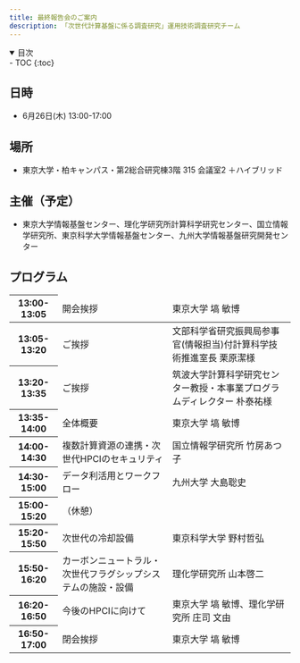 ```yaml
---
title: 最終報告会のご案内
description: 「次世代計算基盤に係る調査研究」運用技術調査研究チーム
---
```


<details open markdown="block">
<summary>目次</summary>
- TOC
{:toc}
</details>


## 日時
- 6月26日(木) 13:00-17:00
## 場所
- 東京大学・柏キャンパス・第2総合研究棟3階 315 会議室2 ＋ハイブリッド
## 主催（予定）
- 東京大学情報基盤センター、理化学研究所計算科学研究センター、国立情報学研究所、東京科学大学情報基盤センター、九州大学情報基盤研究開発センター
## プログラム


<table><thead>
  <tr>
    <th>13:00-13:05</th>
    <td>開会挨拶</td>
    <td>東京大学 塙 敏博</td>
  </tr></thead>
<tbody>
  <tr>
    <th>13:05-13:20</th>
    <td>ご挨拶</td>
    <td>文部科学省研究振興局参事官(情報担当)付計算科学技術推進室長 栗原潔様</td>
  </tr>
  <tr>
    <th>13:20-13:35</th>
    <td>ご挨拶</td>
    <td>筑波大学計算科学研究センター教授・本事業プログラムディレクター 朴泰祐様</td>
  </tr>
  <tr>
    <th>13:35-14:00</th>
    <td>全体概要</td>
    <td>東京大学 塙 敏博</td>
  </tr>
  <tr>
    <th>14:00-14:30</th>
    <td>複数計算資源の連携・次世代HPCIのセキュリティ</td><td>国立情報学研究所 竹房あつ子</td>
  </tr>
  <tr>
    <th>14:30-15:00</th>
    <td>データ利活用とワークフロー</td>
<td>九州大学 大島聡史</td>
  </tr>
  <tr>
    <th>15:00-15:20</th>
    <td colspan=2>（休憩）</td>
  </tr>
  <tr>
    <th>15:20-15:50</th>
    <td>次世代の冷却設備</td>
<td>東京科学大学 野村哲弘</td>
  </tr>
  <tr>
    <th>15:50-16:20</th>
    <td>カーボンニュートラル・次世代フラグシップシステムの施設・設備</td>
<td>理化学研究所 山本啓二</td>
  </tr>
  <tr>
    <th>16:20-16:50</th>
    <td>今後のHPCIに向けて</td>
<td>東京大学 塙 敏博、理化学研究所 庄司 文由</td>
  </tr>
  <tr>
    <th>16:50-17:00</th>
    <td>閉会挨拶</td>
<td>東京大学 塙 敏博</td>
  </tr>
</tbody>
</table>
